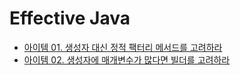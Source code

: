 # Effective Java 

- [아이템 01. 생성자 대신 정적 팩터리 메서드를 고려하라](02_객체_생성과_파괴/item01_생성자_대신_정적팩터리메서드.md)
- [아이템 02.  생성자에 매개변수가 많다면 빌더를 고려하라](02_객체_생성과_파괴/item02_빌더를_고려하라.md)


